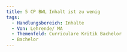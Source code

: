 ```yaml
---
title: 5 CP BWL Inhalt ist zu wenig
tags:
  - Handlungsbereich: Inhalte
  - Von: Lehrende/ MA
  - Themenfeld: Curriculare Kritik Bachelor
  - Bachelor
---
```

